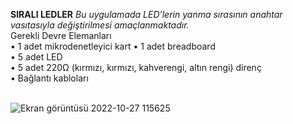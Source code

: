 **SIRALI LEDLER**
*Bu uygulamada LED’lerin yanma sırasının anahtar vasıtasıyla değiştirilmesi amaçlanmaktadır.*<br>
Gerekli Devre Elemanları<br>
• 1 adet mikrodenetleyici kart
• 1 adet breadboard<br>
• 5 adet LED<br>
• 5 adet 220Ω (kırmızı, kırmızı, kahverengi, altın rengi) direnç<br>
• Bağlantı kabloları<br><br>

![Ekran görüntüsü 2022-10-27 115625](https://user-images.githubusercontent.com/114650482/198240172-a69a9615-06d3-4813-a7c3-df210ff2e238.png)
